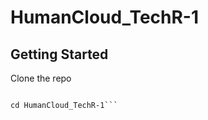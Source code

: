 # HumanCloud_TechR-1

## Getting Started

Clone the repo

```git clone https://github.com/SandipGhane/HumanCloud_TechR-1.git

cd HumanCloud_TechR-1```

